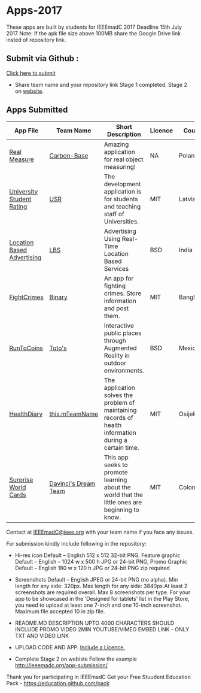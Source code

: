 # Apps-2017
These apps are built by students for IEEEmadC 2017 
Deadline 15th July 2017
Note: If the apk file size above 100MB share the Google Drive link insted of repository link.

## Submit via Github :
[Click here to submit](https://github.com/IEEEmadC/Apps-2017/issues/new) 
   * Share team name and your repository link 
Stage 1 completed.
Stage 2 on [website](http://ieeemadc.org/app-submission/).

## Apps Submitted 
<!-- DO NOT REMOVE THIS

If you want to add your project to the table, please use the following syntax. Just copy paste the line below and make necessary changes:

| Your app name | Team Name | Short Description | [View Project](https://github.com/Your-Github-Username/Your-Project-Name) |

Please make necessary changes and add the edited lne just below the table....
-->


| App File | Team Name | Short Description | Licence | Country | Author |
|--------|--------|--------|--------|--------|--------|
|  [Real Measure](https://github.com/IEEEmadC/Apps-2017/blob/master/Carbon_Base/mierzenieOpenCV-release.apk) | [Carbon-Base](https://github.com/IEEEmadC/Apps-2017/tree/master/Carbon_Base) | Amazing application for real object measuring! | NA | Poland | Jakub Węgielewski |
|  [University Student Rating](https://github.com/IEEEmadC/Apps-2017/blob/master/University%20Student%20Rating/Code/androidclient/app-debug.apk) | [USR](https://github.com/IEEEmadC/Apps-2017/tree/master/University%20Student%20Rating) | The development application is for students and teaching staff of Universities. | MIT | Latvia | Artur Rinkis |
| [Location Based Advertising](https://github.com/IEEEmadC/Apps-2017/blob/master/LBA/LBAAndroid.apk) | [LBS](https://github.com/IEEEmadC/Apps-2017/tree/master/LBA) | Advertising Using Real-Time Location Based Services | BSD | India | Jyoti Thorat, Neha Wankhade  |
| [FightCrimes](https://github.com/IEEEmadC/Apps-2017/blob/master/FightCrimes/App/FightCrimes.apk) | [Binary](https://github.com/Nishargo/FightCrimes) | An app for fighting crimes. Store information and post them. | MIT | Bangladesh | [Nishargo Nigar](https://github.com/Nishargo), Alaa Noor |
| [RunToCoins](https://play.google.com/store/apps/details?id=com.totos.run.to.coins&hl=es) | [Toto's](https://github.com/javiermr/runtocoins) | Interactive public places through Augmented Reality in outdoor environments. | BSD | Mexico | Alberto & [Javier](https://github.com/javiermr) Maldonado Romo |
| [HealthDiary]() | [this.mTeamName](https://github.com/MarioDudjak/HealthDiary) | The application solves the problem of maintaining records of health information during a certain time. | MIT | Osijek |  [Mario Dudjak](https://github.com/MarioDudjak) |
| [Surprise World Cards](https://github.com/IEEEmadC/AppData/blob/master/SurpriseWorldCards.apk) | [Davinci's Dream Team](https://github.com/IEEEmadC/AppData) | This app seeks to promote learning about the world that the little ones are beginning to know.  | MIT | Colombia |  Natalia Ortiz Maldonado, Oscar Alfonso Ochoa Caballero |


Contact at IEEEmadC@ieee.org with your team name if you face any issues.

For submission kindly include following in the repository:
* Hi-res icon Default – English 512 x 512 32-bit PNG, Feature graphic Default – English – 1024 w x 500 h JPG or 24-bit PNG, Promo Graphic Default – English 180 w x 120 h JPG or 24-bit PNG zip required

* Screenshots Default – English JPEG or 24-bit PNG (no alpha). Min length for any side: 320px. Max length for any side: 3840px.At least 2 screenshots are required overall. Max 8 screenshots per type. For your app to be showcased in the 'Designed for tablets' list in the Play Store, you need to upload at least one 7-inch and one 10-inch screenshot. Maximum file accepted 10 in zip file.

* README.MD DESCRIPTION UPTO 4000 CHARACTERS SHOULD INCLUDE PROMO VIDEO 2MIN YOUTUBE/VIMEO EMBED LINK - ONLY TXT AND VIDEO LINK

* UPLOAD CODE AND APP. [Include a Licence.](https://choosealicense.com/)

* Complete Stage 2 on webiste Follow the example http://ieeemadc.org/app-submission/

Thank you for participating in IEEEmadC 
Get your Free Stuudent Education Pack - https://education.github.com/pack 
